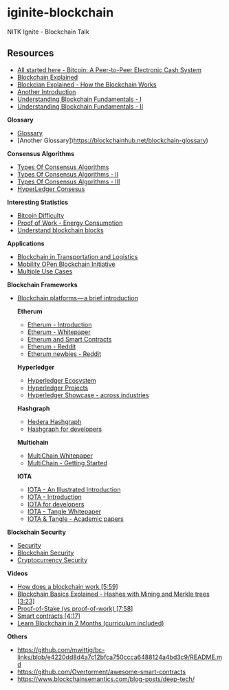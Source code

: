 # iginite-blockchain
NITK Ignite - Blockchain Talk
## Resources

- [All started here - Bitcoin: A Peer-to-Peer Electronic Cash System](https://bitcoin.org/bitcoin.pdf)
- [Blockchain Explained](https://www.mckinsey.com/business-functions/digital-mckinsey/our-insights/blockchain-explained-what-it-is-and-isnt-and-why-it-matters?es_p=7676285)
- [Blockcian Explained - How the Blockchain Works](https://bitfalls.com/2017/08/20/blockchain-explained-blockchain-works/)
- [Another Introduction](https://www.coindesk.com/information/)
- [Understanding Blockchain Fundamentals - I](https://medium.com/loom-network/understanding-blockchain-fundamentals-part-1-byzantine-fault-tolerance-245f46fe8419)
- [Understanding Blockchain Fundamentals - II](https://medium.com/loom-network/understanding-blockchain-fundamentals-part-2-proof-of-work-proof-of-stake-b6ae907c7edb)

**Glossary**

- [Glossary](https://bitcoin.org/en/vocabulary)
- [Another Glossary])https://blockchainhub.net/blockchain-glossary)

**Consensus Algorithms**

- [Types Of Consensus Algorithms](https://www.blockchainsemantics.com/blog/types-consensus-algorithm)
- [Types Of Consensus Algorithms - II](https://101blockchains.com/consensus-algorithms-blockchain/)
- [Types Of Consensus Algorithms - III](https://www.cryptoninjas.net/2018/02/27/blockchain-consensus-algorithm-pow-pos-beyond/)
- [HyperLedger Consesus](https://www.skcript.com/svr/consensus-hyperledger-fabric/)


**Interesting Statistics**

- [Bitcoin Difficulty](https://bitcoinwisdom.com/bitcoin/difficulty)
- [Proof of Work - Energy Consumption](https://hackernoon.com/proof-of-work-or-proof-of-waste-9c1710b7f025)
- [Understand blockchain blocks](https://bitfalls.com/2017/10/03/read-bitcoin-blockchain-data-blockexplorer/)

**Applications**

- [Blockchain in Transportation and Logistics](https://www.winnesota.com/blockchain)
- [Mobility OPen Blockchain Initiative](https://www.dlt.mobi/)
- [Multiple Use Cases](https://medium.com/fluree/blockchain-for-2018-and-beyond-a-growing-list-of-blockchain-use-cases-37db7c19fb99)

**Blockchain Frameworks**

- [Blockchain platforms — a brief introduction](https://medium.com/blockchain-blog/17-blockchain-platforms-a-brief-introduction-e07273185a0b)

	**Etherum**

	- [Etherum - Introduction](https://github.com/ethereum/wiki/wiki/Ethereum-introduction)
	- [Etherum - Whitepaper](https://github.com/ethereum/wiki/wiki/White-Paper)
	- [Etherum and Smart Contracts](https://bitfalls.com/2017/09/19/what-ethereum-compare-to-bitcoin/)
	- [Etherum - Reddit](https://www.reddit.com/r/ethdev/)
	- [Etherum newbies - Reddit](https://www.reddit.com/r/ethereumnoobies/)

	**Hyperledger**
	
	- [Hyperledger Ecosystem](https://www.hyperledger.org/resources/tutorials)
	- [Hyperledger Projects](https://www.hyperledger.org/projects)
	- [Hyperledger Showcase - across industries](https://www.hyperledger.org/resources/blockchain-showcase)

	**Hashgraph**
	
	- [Hedera Hashgraph](https://www.hedera.com/hh-whitepaper-v1.4-181017.pdf)
	- [Hashgraph for developers](https://dev.hashgraph.com/)

	**Multichain**
	
	- [MultiChain Whitepaper](https://www.multichain.com/download/MultiChain-White-Paper.pdf)
	- [MultiChain - Getting Started](https://www.multichain.com/getting-started/)

	**IOTA**
	- [IOTA - An Illustrated Introduction](https://blog.iota.org/the-tangle-an-illustrated-introduction-4d5eae6fe8d4)
	- [IOTA - Introduction](https://www.iota.org/get-started/what-is-iota)
	- [IOTA for developers](https://www.iota.org/get-started/for-developers)
	- [IOTA - Tangle Whitepaper](https://assets.ctfassets.net/r1dr6vzfxhev/2t4uxvsIqk0EUau6g2sw0g/45eae33637ca92f85dd9f4a3a218e1ec/iota1_4_3.pdf)
	- [IOTA & Tangle - Academic papers](https://www.iota.org/research/academic-papers)

**Blockchain Security**

- [Security](https://hackernoon.com/5-reasons-why-we-need-to-define-security-of-blockchain-c146253e7e81)
- [Blockchain Security](https://github.com/1522402210/BlockChain-Security-List/blob/cd9d9c25b07c532606098e9ad5dc0eddeef1b96c/README.md)
- [Cryptocurrency Security](https://github.com/nongiach/awesome-cryptocurrency-security/blob/621419bb38bd97c1bc5e24fdce0975b4fa4215f1/README.md)

**Videos**

- [How does a blockchain work [5:59]](https://www.youtube.com/watch?v=SSo_EIwHSd4)
- [Blockchain Basics Explained - Hashes with Mining and Merkle trees [3:23]](https://www.youtube.com/watch?v=lik9aaFIsl4)
- [Proof-of-Stake (vs proof-of-work) [7:58]](https://www.youtube.com/watch?v=M3EFi_POhps)
- [Smart contracts [4:17]](https://www.youtube.com/watch?v=ZE2HxTmxfrI)
- [Learn Blockchain in 2 Months (curriculum included)](https://www.youtube.com/watch?v=wVVGv2bmxow)

**Others**
- https://github.com/mwittig/bc-links/blob/e4220dd8d4a7c12bfca750ccca6488124a4bd3c9/README.md
- https://github.com/Overtorment/awesome-smart-contracts
- https://www.blockchainsemantics.com/blog-posts/deep-tech/
